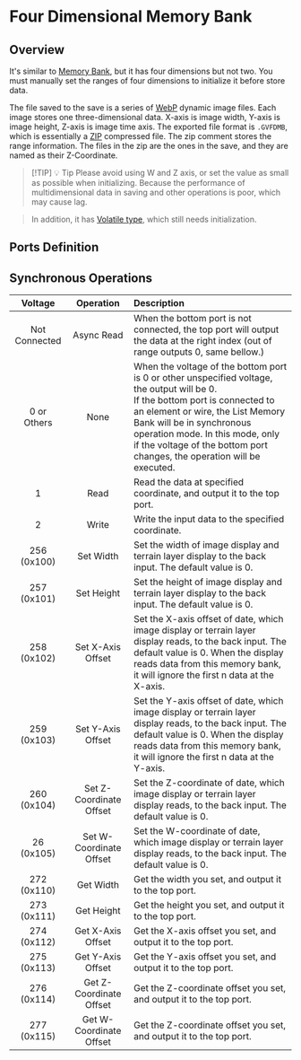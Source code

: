 <script setup lang="ts">
import ElectricConnection from "../../../components/ElectricElement/ElectricConnection";
import ElectricConnectorType from "../../../components/ElectricElement/ElectricConnectorType";
import ElectricConnectorDirection from "../../../components/ElectricElement/ElectricConnectorDirection";
import ElectricConnectionDisplayMode from "../../../components/ElectricElement/ElectricConnectionDisplayMode";
import IOPort from "../../../components/ElectricElement/IOPort";
import ElectricElement from "../../../components/ElectricElement/ElectricElement.vue";

let connections = [
    new ElectricConnection(ElectricConnectorDirection.Top, ElectricConnectorType.Output, ElectricConnectionDisplayMode.Hide, [
        new IOPort(1, 32, "Output Data / Result", ""),
    ], false, true),
    new ElectricConnection(ElectricConnectorDirection.Right, ElectricConnectorType.Input, ElectricConnectionDisplayMode.StartAndEnd, [
        new IOPort(1, 16, "W-Coordinate", ""),
        new IOPort(17, 32, "Z-Coordinate", "")
    ], false, true),
        new ElectricConnection(ElectricConnectorDirection.Bottom, ElectricConnectorType.Input, ElectricConnectionDisplayMode.Hide, [
        new IOPort(1, 32, "Synchronous Operations, details are in the table below.", "")
    ], false, true),
    new ElectricConnection(ElectricConnectorDirection.Left, ElectricConnectorType.Input, ElectricConnectionDisplayMode.StartAndEnd, [
        new IOPort(1, 16, "X-Coordinate", ""),
        new IOPort(17, 32, "Y-Coordinate", "")
    ], false, true),
        new ElectricConnection(ElectricConnectorDirection.In, ElectricConnectorType.Input, ElectricConnectionDisplayMode.Hide, [
        new IOPort(1, 32, "Input Data", ""),
    ], false, true)
];
</script>

# Four Dimensional Memory Bank <Badge text="v2.0"/>

## Overview

It's similar to [Memory Bank](../../base/shift/memory_bank), but it has four dimensions but not two. You must manually set the ranges of four dimensions to initialize it before store data.

The file saved to the save is a series of [WebP](https://developers.google.com/speed/webp) dynamic image files. Each image stores one three-dimensional data. X-axis is image width, Y-axis is image height, Z-axis is image time axis.
The exported file format is `.GVFDMB`, which is essentially a [ZIP](https://support.pkware.com/pkzip/appnote) compressed file. The zip comment stores the range information. The files in the zip are the ones in the save, and they are named as their Z-Coordinate.

> [!TIP] 💡 Tip
> Please avoid using W and Z axis, or set the value as small as possible when initializing. Because the performance of multidimensional data in saving and other operations is poor, which may cause lag.

> In addition, it has [Volatile type](volatile_memory_banks#volatile-four-dimensional-memory-bank), which still needs initialization.

## Ports Definition

<ElectricElement imgAltPrefix="Four Dimensional Memory Bank" :connections="connections" imgSrc="/images/expand/memory_banks/GVFourDimensionalMemoryBankBlock.webp"/>

## Synchronous Operations

|     Voltage     |        Operation        | Description                                                                                                                                                                                                                                                                                                       |
|:---------------:|:-----------------------:|:------------------------------------------------------------------------------------------------------------------------------------------------------------------------------------------------------------------------------------------------------------------------------------------------------------------|
|  Not Connected  |       Async Read        | When the bottom port is not connected, the top port will output the data at the right index (out of range outputs 0, same bellow.)                                                                                                                                                                                |
| 0 or<br/>Others |          None           | When the voltage of the bottom port is 0 or other unspecified voltage, the output will be 0.<br/>If the bottom port is connected to an element or wire, the List Memory Bank will be in synchronous operation mode. In this mode, only if the voltage of the bottom port changes, the operation will be executed. |
|        1        |          Read           | Read the data at specified coordinate, and output it to the top port.                                                                                                                                                                                                                                             |
|        2        |          Write          | Write the input data to the specified coordinate.                                                                                                                                                                                                                                                                 |
| 256<br/>(0x100) |        Set Width        | Set the width of image display and terrain layer display to the back input. The default value is 0.                                                                                                                                                                                                               |
| 257<br/>(0x101) |       Set Height        | Set the height of image display and terrain layer display to the back input. The default value is 0.                                                                                                                                                                                                              |
| 258<br/>(0x102) |    Set X-Axis Offset    | Set the X-axis offset of date, which image display or terrain layer display reads, to the back input. The default value is 0. When the display reads data from this memory bank, it will ignore the first n data at the X-axis.                                                                                   |
| 259<br/>(0x103) |    Set Y-Axis Offset    | Set the Y-axis offset of date, which image display or terrain layer display reads, to the back input. The default value is 0. When the display reads data from this memory bank, it will ignore the first n data at the Y-axis.                                                                                   |
| 260<br/>(0x104) | Set Z-Coordinate Offset | Set the Z-coordinate of date, which image display or terrain layer display reads, to the back input. The default value is 0.                                                                                                                                                                                      |
| 26<br/>(0x105)  | Set W-Coordinate Offset | Set the W-coordinate of date, which image display or terrain layer display reads, to the back input. The default value is 0.                                                                                                                                                                                      |
| 272<br/>(0x110) |        Get Width        | Get the width you set, and output it to the top port.                                                                                                                                                                                                                                                             |
| 273<br/>(0x111) |       Get Height        | Get the height you set, and output it to the top port.                                                                                                                                                                                                                                                            |
| 274<br/>(0x112) |    Get X-Axis Offset    | Get the X-axis offset you set, and output it to the top port.                                                                                                                                                                                                                                                     |
| 275<br/>(0x113) |    Get Y-Axis Offset    | Get the Y-axis offset you set, and output it to the top port.                                                                                                                                                                                                                                                     |
| 276<br/>(0x114) | Get Z-Coordinate Offset | Get the Z-coordinate offset you set, and output it to the top port.                                                                                                                                                                                                                                               |
| 277<br/>(0x115) | Get W-Coordinate Offset | Get the Z-coordinate offset you set, and output it to the top port.                                                                                                                                                                                                                                               |